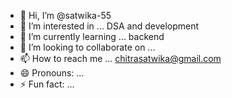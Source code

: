 - 👋 Hi, I’m @satwika-55
- 👀 I’m interested in ... DSA and development
- 🌱 I’m currently learning ... backend
- 💞️ I’m looking to collaborate on ...
- 📫 How to reach me ... chitrasatwika@gmail.com
- 😄 Pronouns: ...
- ⚡ Fun fact: ...

<!---
satwika-55/satwika-55 is a ✨ special ✨ repository because its `README.md` (this file) appears on your GitHub profile.
You can click the Preview link to take a look at your changes.
--->

